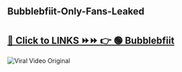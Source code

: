 
 ## Bubblebfiit-Only-Fans-Leaked

# <h2><a href="https://clipsfans.com/Bubblebfiit&ref=git">🔗 Click to LINKS ⏩⏩ 👉 🟢 Bubblebfiit </a></h2>

<a href="https://clipsfans.com/Bubblebfiit&ref=git" rel="nofollow" data-target="animated-image.originalLink"><img src="https://i.ibb.co.com/xMMVF88/686577567.gif" alt="Viral Video Original" style="max-width: 100%; display: inline-block;" data-target="animated-image.originalImage"></a>

